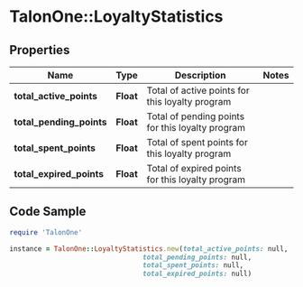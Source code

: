 # TalonOne::LoyaltyStatistics

## Properties

Name | Type | Description | Notes
------------ | ------------- | ------------- | -------------
**total_active_points** | **Float** | Total of active points for this loyalty program | 
**total_pending_points** | **Float** | Total of pending points for this loyalty program | 
**total_spent_points** | **Float** | Total of spent points for this loyalty program | 
**total_expired_points** | **Float** | Total of expired points for this loyalty program | 

## Code Sample

```ruby
require 'TalonOne'

instance = TalonOne::LoyaltyStatistics.new(total_active_points: null,
                                 total_pending_points: null,
                                 total_spent_points: null,
                                 total_expired_points: null)
```


